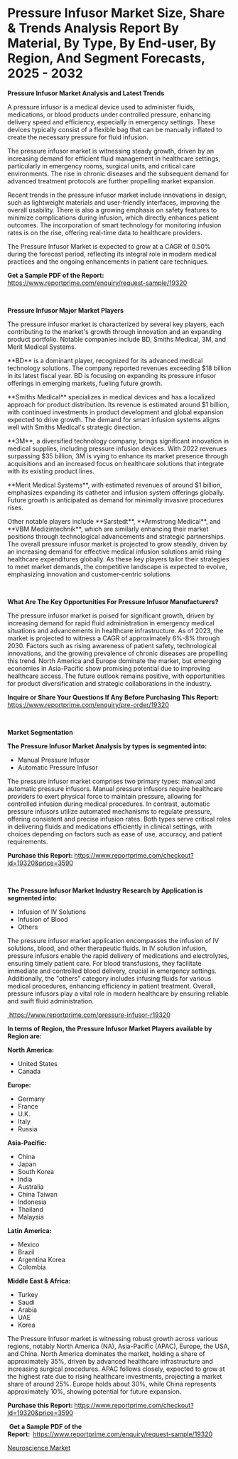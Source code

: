 <p><h1>Pressure Infusor Market Size, Share & Trends Analysis Report By Material, By Type, By End-user, By Region, And Segment Forecasts, 2025 - 2032</h1></p><p><strong>Pressure Infusor Market Analysis and Latest Trends</strong></p>
<p><p>A pressure infusor is a medical device used to administer fluids, medications, or blood products under controlled pressure, enhancing delivery speed and efficiency, especially in emergency settings. These devices typically consist of a flexible bag that can be manually inflated to create the necessary pressure for fluid infusion. </p><p>The pressure infusor market is witnessing steady growth, driven by an increasing demand for efficient fluid management in healthcare settings, particularly in emergency rooms, surgical units, and critical care environments. The rise in chronic diseases and the subsequent demand for advanced treatment protocols are further propelling market expansion. </p><p>Recent trends in the pressure infusor market include innovations in design, such as lightweight materials and user-friendly interfaces, improving the overall usability. There is also a growing emphasis on safety features to minimize complications during infusion, which directly enhances patient outcomes. The incorporation of smart technology for monitoring infusion rates is on the rise, offering real-time data to healthcare providers.</p><p>The Pressure Infusor Market is expected to grow at a CAGR of 0.50% during the forecast period, reflecting its integral role in modern medical practices and the ongoing enhancements in patient care techniques.</p></p>
<p><strong>Get a Sample PDF of the Report:&nbsp;</strong> <a href="https://www.reportprime.com/enquiry/request-sample/19320?utm_campaign=2780&utm_medium=2&utm_source=Github&utm_content=ia&utm_term=19032025&utm_id=pressure-infusor">https://www.reportprime.com/enquiry/request-sample/19320</a></p>
<p>&nbsp;</p>
<p><strong>Pressure Infusor Major Market Players</strong></p>
<p><p>The pressure infusor market is characterized by several key players, each contributing to the market's growth through innovation and an expanding product portfolio. Notable companies include BD, Smiths Medical, 3M, and Merit Medical Systems.</p><p>**BD** is a dominant player, recognized for its advanced medical technology solutions. The company reported revenues exceeding $18 billion in its latest fiscal year. BD is focusing on expanding its pressure infusor offerings in emerging markets, fueling future growth.</p><p>**Smiths Medical** specializes in medical devices and has a localized approach for product distribution. Its revenue is estimated around $1 billion, with continued investments in product development and global expansion expected to drive growth. The demand for smart infusion systems aligns well with Smiths Medical's strategic direction.</p><p>**3M**, a diversified technology company, brings significant innovation in medical supplies, including pressure infusion devices. With 2022 revenues surpassing $35 billion, 3M is vying to enhance its market presence through acquisitions and an increased focus on healthcare solutions that integrate with its existing product lines.</p><p>**Merit Medical Systems**, with estimated revenues of around $1 billion, emphasizes expanding its catheter and infusion system offerings globally. Future growth is anticipated as demand for minimally invasive procedures rises.</p><p>Other notable players include **Sarstedt**, **Armstrong Medical**, and **VBM Medizintechnik**, which are similarly enhancing their market positions through technological advancements and strategic partnerships. The overall pressure infusor market is projected to grow steadily, driven by an increasing demand for effective medical infusion solutions amid rising healthcare expenditures globally. As these key players tailor their strategies to meet market demands, the competitive landscape is expected to evolve, emphasizing innovation and customer-centric solutions.</p></p>
<p>&nbsp;</p>
<p><strong>What Are The Key Opportunities For Pressure Infusor Manufacturers?</strong></p>
<p><p>The pressure infusor market is poised for significant growth, driven by increasing demand for rapid fluid administration in emergency medical situations and advancements in healthcare infrastructure. As of 2023, the market is projected to witness a CAGR of approximately 6%-8% through 2030. Factors such as rising awareness of patient safety, technological innovations, and the growing prevalence of chronic diseases are propelling this trend. North America and Europe dominate the market, but emerging economies in Asia-Pacific show promising potential due to improving healthcare access. The future outlook remains positive, with opportunities for product diversification and strategic collaborations in the industry.</p></p>
<p><strong>Inquire or Share Your Questions If Any Before Purchasing This Report:</strong> <a href="https://www.reportprime.com/enquiry/pre-order/19320?utm_campaign=2780&utm_medium=2&utm_source=Github&utm_content=ia&utm_term=19032025&utm_id=pressure-infusor">https://www.reportprime.com/enquiry/pre-order/19320</a></p>
<p>&nbsp;</p>
<p><strong>Market Segmentation</strong></p>
<p><strong>The Pressure Infusor Market Analysis by types is segmented into:</strong></p>
<p><ul><li>Manual Pressure Infusor</li><li>Automatic Pressure Infusor</li></ul></p>
<p><p>The pressure infusor market comprises two primary types: manual and automatic pressure infusors. Manual pressure infusors require healthcare providers to exert physical force to maintain pressure, allowing for controlled infusion during medical procedures. In contrast, automatic pressure infusors utilize automated mechanisms to regulate pressure, offering consistent and precise infusion rates. Both types serve critical roles in delivering fluids and medications efficiently in clinical settings, with choices depending on factors such as ease of use, accuracy, and patient requirements.</p></p>
<p><strong>Purchase this Report:&nbsp;</strong><a href="https://www.reportprime.com/checkout?id=19320&price=3590&utm_campaign=2780&utm_medium=2&utm_source=Github&utm_content=ia&utm_term=19032025&utm_id=pressure-infusor">https://www.reportprime.com/checkout?id=19320&price=3590</a></p>
<p>&nbsp;</p>
<p><strong>The Pressure Infusor Market Industry Research by Application is segmented into:</strong></p>
<p><ul><li>Infusion of IV Solutions</li><li>Infusion of Blood</li><li>Others</li></ul></p>
<p><p>The pressure infusor market application encompasses the infusion of IV solutions, blood, and other therapeutic fluids. In IV solution infusion, pressure infusors enable the rapid delivery of medications and electrolytes, ensuring timely patient care. For blood transfusions, they facilitate immediate and controlled blood delivery, crucial in emergency settings. Additionally, the "others" category includes infusing fluids for various medical procedures, enhancing efficiency in patient treatment. Overall, pressure infusors play a vital role in modern healthcare by ensuring reliable and swift fluid administration.</p></p>
<p><a href="https://www.reportprime.com/pressure-infusor-r19320?utm_campaign=2780&utm_medium=2&utm_source=Github&utm_content=ia&utm_term=19032025&utm_id=pressure-infusor">&nbsp;https://www.reportprime.com/pressure-infusor-r19320</a></p>
<p><strong>In terms of Region, the Pressure Infusor Market Players available by Region are:</strong></p>
<p>
    <p> <strong> North America: </strong>
        <ul>
            <li>United States</li>
            <li>Canada</li>
        </ul>
        </p> 
    <p> <strong> Europe: </strong>
        <ul>
            <li>Germany</li>
            <li>France</li>
            <li>U.K.</li>
            <li>Italy</li>
            <li>Russia</li>
        </ul>
        </p> 
    <p> <strong> Asia-Pacific: </strong>
        <ul>
            <li>China</li>
            <li>Japan</li>
            <li>South Korea</li>
            <li>India</li>
            <li>Australia</li>
            <li>China Taiwan</li>
            <li>Indonesia</li>
            <li>Thailand</li>
            <li>Malaysia</li>
        </ul>
        </p> 
    <p> <strong> Latin America: </strong>
        <ul>
            <li>Mexico</li>
            <li>Brazil</li>
            <li>Argentina Korea</li>
            <li>Colombia</li>
        </ul>
        </p> 
    <p> <strong> Middle East & Africa: </strong>
        <ul>
            <li>Turkey</li>
            <li>Saudi</li>
            <li>Arabia</li>
            <li>UAE</li>
            <li>Korea</li>
        </ul>
    </p>
    </p>
<p><p>The Pressure Infusor market is witnessing robust growth across various regions, notably North America (NA), Asia-Pacific (APAC), Europe, the USA, and China. North America dominates the market, holding a share of approximately 35%, driven by advanced healthcare infrastructure and increasing surgical procedures. APAC follows closely, expected to grow at the highest rate due to rising healthcare investments, projecting a market share of around 25%. Europe holds about 30%, while China represents approximately 10%, showing potential for future expansion.</p></p>
<p><strong>Purchase this Report: </strong><a href="https://www.reportprime.com/checkout?id=19320&price=3590&utm_campaign=2780&utm_medium=2&utm_source=Github&utm_content=ia&utm_term=19032025&utm_id=pressure-infusor">https://www.reportprime.com/checkout?id=19320&price=3590</a></p>
<p>&nbsp;<strong>Get a Sample PDF of the Report:&nbsp;&nbsp;</strong><a href="https://www.reportprime.com/enquiry/request-sample/19320?utm_campaign=2780&utm_medium=2&utm_source=Github&utm_content=ia&utm_term=19032025&utm_id=pressure-infusor">https://www.reportprime.com/enquiry/request-sample/19320</a></p>
<p><strong></strong></p>
<p><p><a href="https://github.com/arifasabeygb/Market-Research-Report-List-1/blob/main/neuroscience-market.md?utm_campaign=2780&utm_medium=2&utm_source=Github&utm_content=ia&utm_term=19032025&utm_id=pressure-infusor">Neuroscience Market</a></p></p>